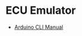 # ECU Emulator

* [Arduino CLI Manual](https://github.com/arduino/Arduino/blob/master/build/shared/manpage.adoc)
